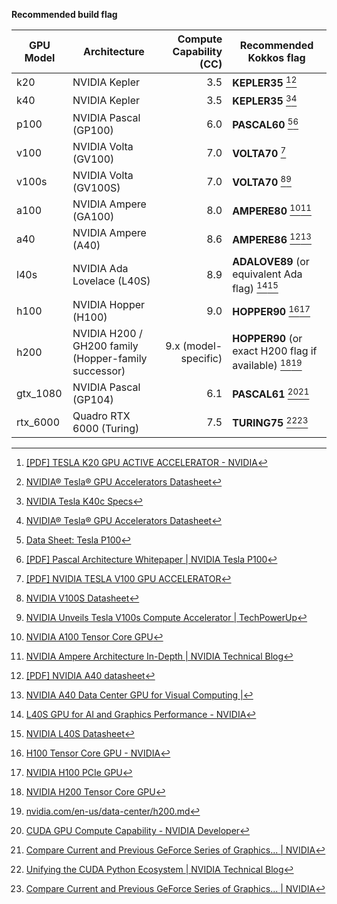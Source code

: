**Recommended build flag**

| GPU Model | Architecture | Compute Capability (CC) | Recommended Kokkos flag |
|---|---|---:|---|
| k20 | NVIDIA Kepler | 3.5 | **KEPLER35** [^1][^2] |
| k40 | NVIDIA Kepler | 3.5 | **KEPLER35** [^3][^2] |
| p100 | NVIDIA Pascal (GP100) | 6.0 | **PASCAL60** [^4][^5] |
| v100 | NVIDIA Volta (GV100) | 7.0 | **VOLTA70** [^6] |
| v100s | NVIDIA Volta (GV100S) | 7.0 | **VOLTA70** [^7][^8] |
| a100 | NVIDIA Ampere (GA100) | 8.0 | **AMPERE80** [^9][^10] |
| a40 | NVIDIA Ampere (A40) | 8.6 | **AMPERE86** [^11][^12] |
| l40s | NVIDIA Ada Lovelace (L40S) | 8.9 | **ADALOVE89** (or equivalent Ada flag) [^13][^14] |
| h100 | NVIDIA Hopper (H100) | 9.0 | **HOPPER90** [^15][^16] |
| h200 | NVIDIA H200 / GH200 family (Hopper-family successor) | 9.x (model-specific) | **HOPPER90** (or exact H200 flag if available) [^17][^18] |
| gtx_1080 | NVIDIA Pascal (GP104) | 6.1 | **PASCAL61** [^19][^20] |
| rtx_6000 | Quadro RTX 6000 (Turing) | 7.5 | **TURING75** [^21][^20] |


[^1]: [[PDF] TESLA K20 GPU ACTIVE ACCELERATOR - NVIDIA](https://www.nvidia.com/content/PDF/kepler/tesla-k20-active-bd-06499-001-v03.pdf#:~:text=The%20NVIDIA%C2%AE,inches%20by)
[^2]: [NVIDIA® Tesla® GPU Accelerators Datasheet](https://www.nvidia.com/content/PDF/kepler/Tesla-KSeries-Overview-LR.pdf#:~:text=World%E2%80%99s%20fastest,big%20data)
[^3]: [NVIDIA Tesla K40c Specs](https://www.techpowerup.com/gpu-specs/tesla-k40c.c2505#:~:text=The%20GPU,Gbps%20effective%29.)
[^4]: [Data Sheet: Tesla P100](https://images.nvidia.com/content/tesla/pdf/nvidia-tesla-p100-datasheet.pdf#:~:text=The%20NVIDIA,deliver%20the.)
[^5]: [[PDF] Pascal Architecture Whitepaper | NVIDIA Tesla P100](https://images.nvidia.com/content/pdf/tesla/whitepaper/pascal-architecture-whitepaper.pdf#:~:text=The%20GP100,Table%202.)
[^6]: [[PDF] NVIDIA TESLA V100 GPU ACCELERATOR](https://images.nvidia.com/content/technologies/volta/pdf/tesla-volta-v100-datasheet-letter-fnl-web.pdf#:~:text=The%20Tesla,memory.%20It)
[^7]: [NVIDIA V100S Datasheet](https://images.nvidia.com/content/technologies/volta/pdf/volta-v100-datasheet-update-us-1165301-r5.pdf#:~:text=V100%20is,cost-savings%20opportunities.)
[^8]: [NVIDIA Unveils Tesla V100s Compute Accelerator | TechPowerUp](https://www.techpowerup.com/261515/nvidia-unveils-tesla-v100s-compute-accelerator#:~:text=Available%20only,in%20throughput.)
[^9]: [NVIDIA A100 Tensor Core GPU](https://www.nvidia.com/en-us/data-center/a100/#:~:text=NVIDIA%20A100,AI%2C%20data.)
[^10]: [NVIDIA Ampere Architecture In-Depth | NVIDIA Technical Blog](https://developer.nvidia.com/blog/nvidia-ampere-architecture-in-depth/#:~:text=Compute%20capability.,compute%20capabilities)
[^11]: [[PDF] NVIDIA A40 datasheet](https://images.nvidia.com/content/Solutions/data-center/a40/nvidia-a40-datasheet.pdf#:~:text=The%20NVIDIA,flexibility%20to)
[^12]: [NVIDIA A40 Data Center GPU for Visual Computing |](https://www.nvidia.com/en-us/data-center/a40/#:~:text=On-demand%20IT,intelligent%20insights&text=Bring%20the,for%20real-time)
[^13]: [L40S GPU for AI and Graphics Performance - NVIDIA](https://www.nvidia.com/en-us/data-center/l40s/#:~:text=and%20AI,built%20on)
[^14]: [NVIDIA L40S Datasheet](https://resources.nvidia.com/en-us-l40s/l40s-datasheet-28413#:~:text=The%20NVIDIA,and%20more.)
[^15]: [H100 Tensor Core GPU - NVIDIA](https://www.nvidia.com/en-us/data-center/h100/#:~:text=AI-fused%20HPC,single-precision%20matrix-multiply)
[^16]: [NVIDIA H100 PCIe GPU](https://www.nvidia.com/content/dam/en-zz/Solutions/gtcs22/data-center/h100/PB-11133-001_v01.pdf#:~:text=The%20NVIDIA%C2%AE,for%20AI%2C)
[^17]: [NVIDIA H200 Tensor Core GPU](https://www.nvidia.com/en-us/data-center/h200/#:~:text=Visit%20your,your%20country.&text=On-demand%20IT,resources%20and)
[^18]: [nvidia.com/en-us/data-center/h200.md](https://www.nvidia.com/en-us/data-center/h200.md#:~:text=The%20NVIDIA,computing%20workloads.)
[^19]: [CUDA GPU Compute Capability - NVIDIA Developer](https://developer.nvidia.com/cuda-gpus#:~:text=Compute%20capability,GPU%20architecture.)
[^20]: [Compare Current and Previous GeForce Series of Graphics... | NVIDIA](https://www.nvidia.com/en-us/geforce/graphics-cards/compare/#:~:text=Compare%2020,GPU%20utilization.)
[^21]: [Unifying the CUDA Python Ecosystem | NVIDIA Technical Blog](https://developer.nvidia.com/blog/unifying-the-cuda-python-ecosystem/#:~:text=In%20the,additional%20information.)
